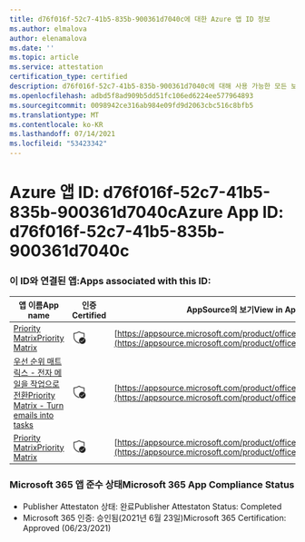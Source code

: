 ```yaml
---
title: d76f016f-52c7-41b5-835b-900361d7040c에 대한 Azure 앱 ID 정보
ms.author: elmalova
author: elenamalova
ms.date: ''
ms.topic: article
ms.service: attestation
certification_type: certified
description: d76f016f-52c7-41b5-835b-900361d7040c에 대해 사용 가능한 모든 보안 및 규정 준수 정보입니다.
ms.openlocfilehash: adbd5f8ad909b5dd51fc106ed6224ee577964893
ms.sourcegitcommit: 0098942ce316ab984e09fd9d2063cbc516c8bfb5
ms.translationtype: MT
ms.contentlocale: ko-KR
ms.lasthandoff: 07/14/2021
ms.locfileid: "53423342"
---
```

# <a name="azure-app-id-d76f016f-52c7-41b5-835b-900361d7040c"></a><span data-ttu-id="1a023-103">Azure 앱 ID: d76f016f-52c7-41b5-835b-900361d7040c</span><span class="sxs-lookup"><span data-stu-id="1a023-103">Azure App ID: d76f016f-52c7-41b5-835b-900361d7040c</span></span>


### <a name="apps-associated-with-this-id"></a><span data-ttu-id="1a023-104">이 ID와 연결된 앱:</span><span class="sxs-lookup"><span data-stu-id="1a023-104">Apps associated with this ID:</span></span>
| <span data-ttu-id="1a023-105">**앱 이름**</span><span class="sxs-lookup"><span data-stu-id="1a023-105">**App name**</span></span> | <span data-ttu-id="1a023-106">**인증**</span><span class="sxs-lookup"><span data-stu-id="1a023-106">**Certified**</span></span> | <span data-ttu-id="1a023-107">**AppSource의 보기**</span><span class="sxs-lookup"><span data-stu-id="1a023-107">**View in AppSource**</span></span> |
|-|-|-|
| [<span data-ttu-id="1a023-108">Priority Matrix</span><span class="sxs-lookup"><span data-stu-id="1a023-108">Priority Matrix</span></span>](https://docs.microsoft.com/en-us/microsoft-365-app-certification/forward/WA104382005) | <img alt="Certified application badge" src="../media/certified-badge.png" height="25" width="25" /> | [https://appsource.microsoft.com/product/office/WA104382005](https://appsource.microsoft.com/product/office/WA104382005) |
| [<span data-ttu-id="1a023-109">우선 순위 매트릭스 - 전자 메일을 작업으로 전환</span><span class="sxs-lookup"><span data-stu-id="1a023-109">Priority Matrix - Turn emails into tasks</span></span>](https://docs.microsoft.com/en-us/microsoft-365-app-certification/forward/WA104381735) | <img alt="Certified application badge" src="../media/certified-badge.png" height="25" width="25" /> | [https://appsource.microsoft.com/product/office/WA104381735](https://appsource.microsoft.com/product/office/WA104381735) |
| [<span data-ttu-id="1a023-110">Priority Matrix</span><span class="sxs-lookup"><span data-stu-id="1a023-110">Priority Matrix</span></span>](https://docs.microsoft.com/en-us/microsoft-365-app-certification/forward/appfluenceinc.m_pm_msft) | <img alt="Certified application badge" src="../media/certified-badge.png" height="25" width="25" /> | [https://appsource.microsoft.com/product/office/appfluenceinc.m_pm_msft](https://appsource.microsoft.com/product/office/appfluenceinc.m_pm_msft) |

### <a name="microsoft-365-app-compliance-status"></a><span data-ttu-id="1a023-111">Microsoft 365 앱 준수 상태</span><span class="sxs-lookup"><span data-stu-id="1a023-111">Microsoft 365 App Compliance Status</span></span>
- <span data-ttu-id="1a023-112">Publisher Attestaton 상태: 완료</span><span class="sxs-lookup"><span data-stu-id="1a023-112">Publisher Attestaton Status: Completed</span></span>
- <span data-ttu-id="1a023-113">Microsoft 365 인증: 승인됨(2021년 6월 23일)</span><span class="sxs-lookup"><span data-stu-id="1a023-113">Microsoft 365 Certification: Approved (06/23/2021)</span></span>
